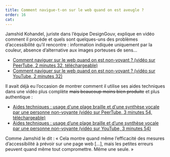 ```yaml
---
title: Comment navigue-t-on sur le web quand on est aveugle ?
order: 16
cat: 
---
```

Jamshid Kohandel, juriste dans l’équipe DesignGouv, explique en vidéo comment il procède et quels sont quelques-uns des problèmes d’accessibilité qu’il rencontre : information indiquée uniquement par la couleur, absence d’alternative aux images porteuses de sens…

- [Comment naviguer sur le web quand on est non-voyant ? (vidéo sur PeerTube, 2 minutes 32, téléchargeable)](https://tube.numerique.gouv.fr/w/6cFktX9vPBS7UVkrxWQDZo)
- [Comment naviguer sur le web quand on est non-voyant ? (vidéo sur YouTube, 2 minutes 32)](https://youtu.be/0ani4NkrRe4?feature=shared)

Il avait déjà eu l’occasion de montrer comment il utilise ses aides techniques dans une vidéo plus complète ~~mais beaucoup moins bien produite~~ et plus authentique :

- [Aides techniques : usage d'une plage braille et d'une synthèse vocale par une personne non-voyante (vidéo sur PeerTube, 3 minutes 54, téléchargeable)](https://tube.numerique.gouv.fr/w/s5rnZ2HnmgLkMq9WaVU57v)
- [Aides techniques : usage d’une plage braille et d’une synthèse vocale par une personne non-voyante (vidéo sur YouTube, 3 minutes 54)](https://youtu.be/Y1G4F5Cic1U?feature=shared)

Comme Jamshid le dit : « Cela montre quand même l’efficacité des mesures d’accessibilité à prévoir sur une page web […], mais les petites erreurs peuvent quand même tout compromettre. Même une seule. »